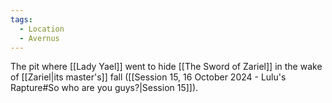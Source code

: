 ```yaml
---
tags:
  - Location
  - Avernus
---
```

The pit where [[Lady Yael]] went to hide [[The Sword of Zariel]] in the wake of [[Zariel|its master's]] fall ([[Session 15, 16 October 2024 - Lulu's Rapture#So who are you guys?|Session 15]]).